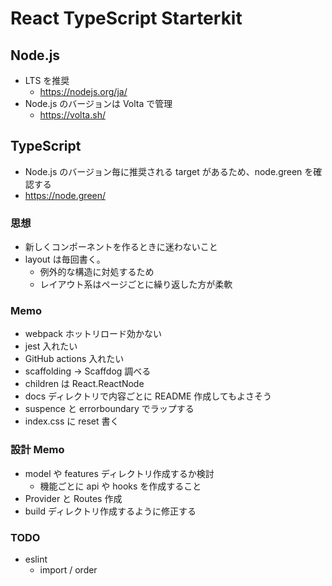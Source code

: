 # React TypeScript Starterkit

## Node.js

- LTS を推奨
  - https://nodejs.org/ja/
- Node.js のバージョンは Volta で管理
  - https://volta.sh/

## TypeScript

- Node.js のバージョン毎に推奨される target があるため、node.green を確認する
- https://node.green/

### 思想

- 新しくコンポーネントを作るときに迷わないこと
- layout は毎回書く。
  - 例外的な構造に対処するため
  - レイアウト系はページごとに繰り返した方が柔軟

### Memo

- webpack ホットリロード効かない
- jest 入れたい
- GitHub actions 入れたい
- scaffolding -> Scaffdog 調べる
- children は React.ReactNode
- docs ディレクトリで内容ごとに README 作成してもよさそう
- suspence と errorboundary でラップする
- index.css に reset 書く

### 設計 Memo

- model や features ディレクトリ作成するか検討
  - 機能ごとに api や hooks を作成すること
- Provider と Routes 作成
- build ディレクトリ作成するように修正する

### TODO

- eslint
  - import / order
